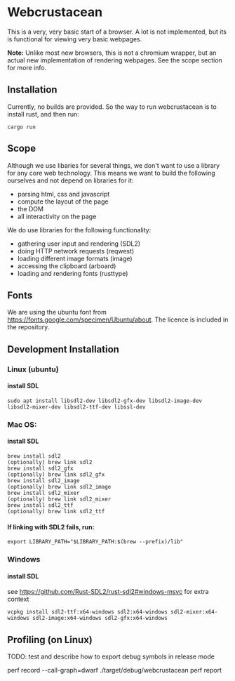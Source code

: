 # Webcrustacean

This is a very, very basic start of a browser. A lot is not implemented, but its is functional for viewing very basic webpages.

__Note:__ Unlike most new browsers, this is not a chromium wrapper, but an actual new implementation of rendering webpages. See the scope section for more info.



## Installation

Currently, no builds are provided. So the way to run webcrustacean is to install rust, and then run:

```cargo run```



## Scope

Although we use libaries for several things, we don't want to use a library for any core web technology. This means we want to build the following ourselves and not depend on libraries for it:

- parsing html, css and javascript
- compute the layout of the page
- the DOM
- all interactivity on the page


We do use libraries for the following functionality:

- gathering user input and rendering (SDL2)
- doing HTTP network requests (reqwest)
- loading different image formats (image)
- accessing the clipboard (arboard)
- loading and rendering fonts (rusttype)



## Fonts

We are using the ubuntu font from https://fonts.google.com/specimen/Ubuntu/about. The licence is included in the repository.



## Development Installation


### Linux (ubuntu)

#### install SDL

```sudo apt install libsdl2-dev libsdl2-gfx-dev libsdl2-image-dev libsdl2-mixer-dev libsdl2-ttf-dev libssl-dev```



### Mac OS:

#### install SDL

```
brew install sdl2
(optionally) brew link sdl2
brew install sdl2_gfx
(optionally) brew link sdl2_gfx
brew install sdl2_image
(optionally) brew link sdl2_image
brew install sdl2_mixer
(optionally) brew link sdl2_mixer
brew install sdl2_ttf
(optionally) brew link sdl2_ttf
```


#### If linking with SDL2 fails, run:

```export LIBRARY_PATH="$LIBRARY_PATH:$(brew --prefix)/lib"```



### Windows

#### install SDL

see <https://github.com/Rust-SDL2/rust-sdl2#windows-msvc> for extra context

```
vcpkg install sdl2-ttf:x64-windows sdl2:x64-windows sdl2-mixer:x64-windows sdl2-image:x64-windows sdl2-gfx:x64-windows
```



## Profiling (on Linux)

TODO: test and describe how to export debug symbols in release mode

perf record --call-graph=dwarf ./target/debug/webcrustacean
perf report
